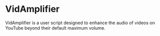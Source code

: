 # VidAmplifier
VidAmplifier is a user script designed to enhance the audio of videos on YouTube beyond their default maximum volume.
